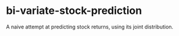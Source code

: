 # bi-variate-stock-prediction
A naive attempt at predicting stock returns, using its joint distribution. 
